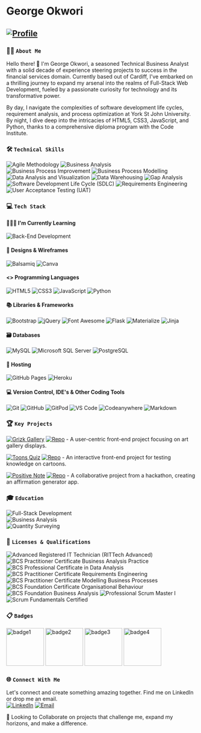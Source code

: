 # George Okwori

## [![Profile](https://img.shields.io/badge/Full--Stack_Developer_•_Technical_Business_Analyst_•_Data_Enthusiast-3776AB.svg?style=flat)](https://github.com/GOkwori)

### 🙋‍♂️ `About Me`

Hello there! 👋 I'm George Okwori, a seasoned Technical Business Analyst with a solid decade of experience steering projects to success in the financial services domain. Currently based out of Cardiff, I've embarked on a thrilling journey to expand my arsenal into the realms of Full-Stack Web Development, fueled by a passionate curiosity for technology and its transformative power.

By day, I navigate the complexities of software development life cycles, requirement analysis, and process optimization at York St John University. By night, I dive deep into the intricacies of HTML5, CSS3, JavaScript, and Python, thanks to a comprehensive diploma program with the Code Institute.

### 🛠️ `Technical Skills`

![Agile Methodology](https://img.shields.io/badge/Agile_Methodology-007ACC.svg?style=flat&logo=Agile&logoColor=white)
![Business Analysis](https://img.shields.io/badge/Business_Analysis-F7DF1E.svg?style=flat&logo=Business&logoColor=black)
![Business Process Improvement](https://img.shields.io/badge/Business_Process_Improvement-FF5722.svg?style=flat&logo=Process&logoColor=white)
![Business Process Modelling](https://img.shields.io/badge/Business_Process_Modelling-00BCD4.svg?style=flat&logo=Model&logoColor=white)
![Data Analysis and Visualization](https://img.shields.io/badge/Data_Analysis_and_Visualization-9C27B0.svg?style=flat&logo=DataViz&logoColor=white)
![Data Warehousing](https://img.shields.io/badge/Data_Warehousing-3F51B5.svg?style=flat&logo=DataWarehouse&logoColor=white)
![Gap Analysis](https://img.shields.io/badge/Gap_Analysis-E91E63.svg?style=flat&logo=Analysis&logoColor=white)
![Software Development Life Cycle (SDLC)](https://img.shields.io/badge/SDLC-2196F3.svg?style=flat&logo=SDLC&logoColor=white)
![Requirements Engineering](https://img.shields.io/badge/Requirements_Engineering-4CAF50.svg?style=flat&logo=Requirements&logoColor=white)
![User Acceptance Testing (UAT)](https://img.shields.io/badge/User_Acceptance_Testing_(UAT)-F44336.svg?style=flat&logo=Testing&logoColor=white)

### 💻 `Tech Stack` 
#### 👩🏻‍🏫 I'm Currently Learning
![Back-End Development](https://img.shields.io/badge/Back--End_Development-005571.svg?style=flat)

#### 🎨 Designs & Wireframes
![Balsamiq](https://img.shields.io/badge/Balsamiq-black.svg?style=flat&logo=balsamiq&logoColor=white)
![Canva](https://img.shields.io/badge/Canva-%2300C4CC.svg?style=flat&logo=canva&logoColor=white)

#### <> Programming Languages
![HTML5](https://img.shields.io/badge/HTML5-E34F26.svg?style=flat&logo=html5&logoColor=white)
![CSS3](https://img.shields.io/badge/CSS3-1572B6.svg?style=flat&logo=css3&logoColor=white)
![JavaScript](https://img.shields.io/badge/JavaScript-F7DF1E.svg?style=flat&logo=javascript&logoColor=black)
![Python](https://img.shields.io/badge/Python-3776AB.svg?style=flat&logo=python&logoColor=white)

#### 📚 Libraries & Frameworks
![Bootstrap](https://img.shields.io/badge/Bootstrap-7952B3.svg?style=flat&logo=bootstrap&logoColor=white)
![jQuery](https://img.shields.io/badge/jQuery-0769AD.svg?style=flat&logo=jquery&logoColor=white)
![Font Awesome](https://img.shields.io/badge/Font_Awesome-528DD7.svg?style=flat&logo=fontawesome&logoColor=white)
![Flask](https://img.shields.io/badge/Flask-000000.svg?style=flat&logo=flask&logoColor=white)
![Materialize](https://img.shields.io/badge/Materialize-FF6F00.svg?style=flat&logo=materialize&logoColor=white)
![Jinja](https://img.shields.io/badge/Jinja-B41717.svg?style=flat&logo=jinja&logoColor=white)



#### 🗃 Databases
![MySQL](https://img.shields.io/badge/MySQL-4479A1.svg?style=flat&logo=mysql&logoColor=white)
![Microsoft SQL Server](https://img.shields.io/badge/Microsoft_SQL_Server-FF9800.svg?style=flat&logo=MicrosoftSQLServer&logoColor=white)
![PostgreSQL](https://img.shields.io/badge/PostgreSQL-316192.svg?style=flat&logo=postgresql&logoColor=white)


#### 🏡 Hosting
![GitHub Pages](https://img.shields.io/badge/GitHub_Pages-222222.svg?style=flat&logo=github&logoColor=white)
![Heroku](https://img.shields.io/badge/Heroku-430098.svg?style=flat&logo=heroku&logoColor=white)


#### 💻 Version Control, IDE's & Other Coding Tools
![Git](https://img.shields.io/badge/Git-F05032.svg?style=flat&logo=git&logoColor=white)
![GitHub](https://img.shields.io/badge/GitHub-181717.svg?style=flat&logo=github&logoColor=white)
![GitPod](https://img.shields.io/badge/GitPod-1AA6E4.svg?style=flat&logo=gitpod&logoColor=white)
![VS Code](https://img.shields.io/badge/VS_Code-007ACC.svg?style=flat&logo=visualstudiocode&logoColor=white)
![Codeanywhere](https://img.shields.io/badge/Codeanywhere-FF4785.svg?style=flat&logo=codeanywhere&logoColor=white)
![Markdown](https://img.shields.io/badge/Markdown-000000.svg?style=flat&logo=markdown&logoColor=white)

### 🏆 `Key Projects`

[![Grizk Gallery](https://img.shields.io/badge/Grizk_Gallery-3776AB.svg?style=flat&logo=GitHub&logoColor=white)](https://gokwori.github.io/Grizk-Gallery/)
[![Repo](https://img.shields.io/badge/GitHub-100000?style=flat&logo=github&logoColor=white)](https://github.com/GOkwori/Grizk-Gallery) - A user-centric front-end project focusing on art gallery displays.

[![Toons Quiz](https://img.shields.io/badge/Toons_Quiz-3776AB.svg?style=flat&logo=GitHub&logoColor=white)](https://gokwori.github.io/Toons-Quiz/)
[![Repo](https://img.shields.io/badge/GitHub-100000?style=flat&logo=github&logoColor=white)](https://github.com/GOkwori/Toons-Quiz) - An interactive front-end project for testing knowledge on cartoons.

[![Positive Note](https://img.shields.io/badge/Positive_Note-3776AB.svg?style=flat&logo=Heroku&logoColor=white)](https://positive-note-ec9b8f1f6fb7.herokuapp.com/)
[![Repo](https://img.shields.io/badge/GitHub-100000?style=flat&logo=github&logoColor=white)](https://github.com/GOkwori/happyhackathon-georgie) - A collaborative project from a hackathon, creating an affirmation generator app.


### 🎓 `Education`

![Full-Stack Development](https://img.shields.io/badge/Diploma_Full_Stack_Development-3776AB.svg?style=flat)  <br>
![Business Analysis](https://img.shields.io/badge/International_Diploma_Business_Analysis-3776AB.svg?style=flat) <br>
![Quantity Surveying](https://img.shields.io/badge/Bachelor_Technology_Quantity_Surveying-3776AB.svg?style=flat) 

### 🏅 `Licenses & Qualifications`

![Advanced Registered IT Technician (RITTech Advanced)](https://img.shields.io/badge/RITTech_Advanced-4285F4.svg?style=flat)
![BCS Practitioner Certificate Business Analysis Practice](https://img.shields.io/badge/BCS_Business_Analysis_Practice-34A853.svg?style=flat)
![BCS Professional Certificate in Data Analysis](https://img.shields.io/badge/BCS_Data_Analysis-EB4335.svg?style=flat)
![BCS Practitioner Certificate Requirements Engineering](https://img.shields.io/badge/BCS_Requirements_Engineering-FBBC05.svg?style=flat)
![BCS Practitioner Certificate Modelling Business Processes](https://img.shields.io/badge/BCS_Modelling_Business_Processes-34A853.svg?style=flat)
![BCS Foundation Certificate Organisational Behaviour](https://img.shields.io/badge/BCS_Organisational_Behaviour-4285F4.svg?style=flat)
![BCS Foundation Business Analysis](https://img.shields.io/badge/BCS_Foundation_Business_Analysis-FBBC05.svg?style=flat)
![Professional Scrum Master I](https://img.shields.io/badge/Professional_Scrum_Master_I-EB4335.svg?style=flat)
![Scrum Fundamentals Certified](https://img.shields.io/badge/Scrum_Fundamentals_Certified-34A853.svg?style=flat)

### 📋 `Badges`

<p align="left">
  <img src="https://github.com/GOkwori/GOkwori/assets/132067023/3087468b-f138-4899-bf3b-fac8894dfde8" width="100" alt="badge1">
  <img src="https://github.com/GOkwori/GOkwori/assets/132067023/5f1886b6-70af-4f1b-a3be-091f5aca8def" width="100" alt="badge2">
  <img src="https://github.com/GOkwori/GOkwori/assets/132067023/1c83c7e2-b063-4583-9bfd-3c36fd34564c" width="100" alt="badge3">
  <img src="https://github.com/GOkwori/GOkwori/assets/132067023/bcfc06a8-149b-496c-9836-9fa47b5460c4" width="100" alt="badge4">
</p>




### 🌐 `Connect With Me`
Let's connect and create something amazing together. Find me on LinkedIn or drop me an email. <br>
[![LinkedIn](https://img.shields.io/badge/-LinkedIn-0077B5?style=flat&logo=linkedin&logoColor=white)](https://www.linkedin.com)
[![Email](https://img.shields.io/badge/-Email-green?style=flat)](mailto:george.okwori@outlook.com)


🤝 Looking to Collaborate on projects that challenge me, expand my horizons, and make a difference.

